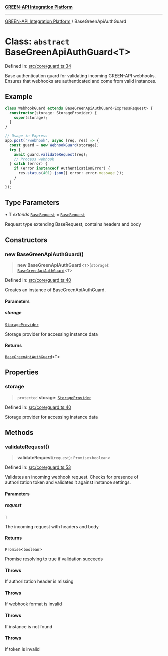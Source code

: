 [**GREEN-API Integration Platform**](../README.md)

***

[GREEN-API Integration Platform](../globals.md) / BaseGreenApiAuthGuard

# Class: `abstract` BaseGreenApiAuthGuard\<T\>

Defined in: [src/core/guard.ts:34](https://github.com/green-api/greenapi-integration/blob/65d246f492cf703d5fb1135013cb3aaba77514dc/src/core/guard.ts#L34)

Base authentication guard for validating incoming GREEN-API webhooks.
Ensures that webhooks are authenticated and come from valid instances.

## Example

```typescript
class WebhookGuard extends BaseGreenApiAuthGuard<ExpressRequest> {
  constructor(storage: StorageProvider) {
    super(storage);
  }
}

// Usage in Express
app.post('/webhook', async (req, res) => {
  const guard = new WebhookGuard(storage);
  try {
    await guard.validateRequest(req);
    // Process webhook
  } catch (error) {
    if (error instanceof AuthenticationError) {
      res.status(401).json({ error: error.message });
    }
  }
});
```

## Type Parameters

• **T** *extends* [`BaseRequest`](../interfaces/BaseRequest.md) = [`BaseRequest`](../interfaces/BaseRequest.md)

Request type extending BaseRequest, contains headers and body

## Constructors

### new BaseGreenApiAuthGuard()

> **new BaseGreenApiAuthGuard**\<`T`\>(`storage`): [`BaseGreenApiAuthGuard`](BaseGreenApiAuthGuard.md)\<`T`\>

Defined in: [src/core/guard.ts:40](https://github.com/green-api/greenapi-integration/blob/65d246f492cf703d5fb1135013cb3aaba77514dc/src/core/guard.ts#L40)

Creates an instance of BaseGreenApiAuthGuard.

#### Parameters

##### storage

[`StorageProvider`](StorageProvider.md)

Storage provider for accessing instance data

#### Returns

[`BaseGreenApiAuthGuard`](BaseGreenApiAuthGuard.md)\<`T`\>

## Properties

### storage

> `protected` **storage**: [`StorageProvider`](StorageProvider.md)

Defined in: [src/core/guard.ts:40](https://github.com/green-api/greenapi-integration/blob/65d246f492cf703d5fb1135013cb3aaba77514dc/src/core/guard.ts#L40)

Storage provider for accessing instance data

## Methods

### validateRequest()

> **validateRequest**(`request`): `Promise`\<`boolean`\>

Defined in: [src/core/guard.ts:53](https://github.com/green-api/greenapi-integration/blob/65d246f492cf703d5fb1135013cb3aaba77514dc/src/core/guard.ts#L53)

Validates an incoming webhook request.
Checks for presence of authorization token and validates it against instance settings.

#### Parameters

##### request

`T`

The incoming request with headers and body

#### Returns

`Promise`\<`boolean`\>

Promise resolving to true if validation succeeds

#### Throws

If authorization header is missing

#### Throws

If webhook format is invalid

#### Throws

If instance is not found

#### Throws

If token is invalid
